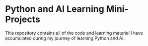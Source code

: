 # Python and AI Learning Mini-Projects

This repository contains all of the code and learning material I have accumulated during my journey of learning Python and AI.

